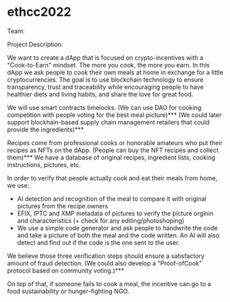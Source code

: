 # ethcc2022

Team:

Project Description:

We want to create a dApp that is focused on crypto-incentives with a "Cook-to-Earn" mindset. The more you cook, the more you earn. In this dApp we ask people to cook their own meals at home in exchange for a little cryptocurrencies. The goal is to use blockchain technology to ensure transparency, trust and traceability while encouraging people to have healthier diets and living habits, and share the love for great food.

We will use smart contracts timelocks.
(We can use DAO for cooking competition with people voting for the best meal picture)***
(We could later support blockhain-based supply chain management retailers that could provide the ingredients)***

Recipes come from professional cooks or honorable amateurs who put their recipes as NFTs on the dApp. (People can buy the NFT recipes and collect them)***
We have a database of original recipes, ingredient lists, cooking instructions, pictures, etc.

In order to verify that people actually cook and eat their meals from home, we use:
- AI detection and recognition of the meal to compare it with original pictures from the recipe owners
- EFIX, IPTC and XMP metadata of pictures to verify the picture orginin and characteristics (+ check for any editing/photoshoping)
- We use a simple code generator and ask people to handwrite the code and take a picture of both the meal and the code written. An AI will also detect and find out if the code is the one sent to the user.

We believe those three verification steps should ensure a satisfactory amount of fraud detection.
(We could also develop a "Proof-ofCook" protocol based on community voting.)***

On top of that, if someone fails to cook a meal, the incentive can go to a food sustainability or hunger-fighting NGO.
